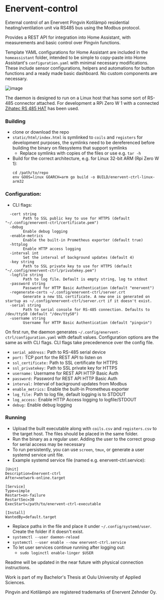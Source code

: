 # Enervent-control

External control of an Enervent Pingvin
Kotilämpö residential heating/ventilation
unit via RS485 bus using the Modbus protocol.

Provides a REST API for integration into Home Assistant,
with measurements and basic control over Pingvin functions.

Template YAML configurations for Home Assistant are included
in the `homeassistant` folder, intended to be simple to copy-paste
into Home Assistant's `configuration.yaml` with minimal necessary
modifications. These include sensor configurations, helpers and automations for button functions
and a ready made basic dashboard. No custom components are necessary.

![image](https://user-images.githubusercontent.com/50285623/228834067-503f9820-292c-4614-9316-6cec683e89ef.png)

The daemon is designed to run on a Linux host
that has some sort of RS-485 connector attached.
For development a RPi Zero W 1 with a
connected [Zihatec RS 485 HAT](https://www.hwhardsoft.de/english/projects/rs485-shield/?mobile=1)
has been used.

### Building
- clone or download the repo
- `static/html/index.html` is symlinked to `coils` and `registers`
  for development purposes, the symlinks need to be dereferenced before
  building the binary on filesystems that support symlinks
  - Replace symlinks with copies of the files or use e.g. `tar -h`
- Build for the correct architecture, e.g. for Linux 32-bit ARM (Rpi Zero W 1):
  ```
  cd /path/to/repo
  env GOOS=linux GOARCH=arm go build -o BUILD/enervent-ctrl-linux-arm32
  ```

### Configuration:
- CLI flags:
```
  -cert string
        Path to SSL public key to use for HTTPS (default "~/.config/enervent-ctrl/certificate.pem")
  -debug
        Enable debug logging
  -enable-metrics
        Enable the built-in Prometheus exporter (default true)
  -httplog
        Enable HTTP access logging
  -interval int
        Set the interval of background updates (default 4)
  -key string
        Path to SSL private key to use for HTTPS (default "~/.config/enervent-ctrl/privatekey.pem")
  -logfile string
        Path to log file. Default is empty string, log to stdout
  -password string
        Password for HTTP Basic Authentication (default "enervent")
  -regenerate-certs ~/.config/enervent-ctrl/server.crt
        Generate a new SSL certificate. A new one is generated on startup as ~/.config/enervent-ctrl/server.crt if it doesn't exist.
  -serial string
        Path to serial console for RS-485 connection. Defaults to /dev/ttyS0 (default "/dev/ttyS0")
  -username string
        Username for HTTP Basic Authentication (default "pingvin")
```
On first run, the daemon generates `~/.config/enervent-ctrl/configuration.yaml` with default values.
Configuration options are the same as with CLI flags. CLI flags take precedenence over the config file.
- `serial_address:` Path to RS-485 serial device
- `port:` TCP port for the REST API to listen on
- `ssl_certificate:` Path to SSL certificate for HTTPS
- `ssl_privatekey:` Path to SSL private key for HTTPS
- `username:` Username for REST API HTTP Basic Auth
- `password:` Password for REST API HTTP Basic Auth
- `interval:` Interval of background updates from Modbus
- `enable_metrics:` Enable the built-in Prometheus exporter
- `log_file:` Path to log file, default logging is to STDOUT
- `log_access:` Enable HTTP Access logging to logfile/STDOUT
- `debug:` Enable debug logging

### Running
- Upload the built executable along with `coils.csv` and `registers.csv` to the target host. The files should
  be placed in the same folder.
- Run the binary as a regular user. Adding the user to the correct group for serial access may be necessary
- To run persistently, you can use `screen`, `tmux`, or generate a user systemd service unit file.
- Example systemd service file (named e.g. enervent-ctrl.service):
```
[Unit]
Description=Enervent-ctrl
After=network-online.target

[Service]
Type=simple
Restart=on-failure
RestartSec=30
ExecStart=/path/to/enervent-ctrl-executable

[Install]
WantedBy=default.target
```
- Replace paths in the file and place it under `~/.config/systemd/user`. Create the folder if it doesn't exist.
- `systemctl --user daemon-reload`
- `systemctl --user enable --now enervent-ctrl.service`
- To let user services continue running after logging out:
  - `sudo loginctl enable-linger $USER`

Readme will be updated in the near future with physical connection instructions.

Work is part of my Bachelor's Thesis at Oulu University
of Applied Sciences.

Pingvin and Kotilämpö are registered trademarks of Enervent Zehnder Oy.
